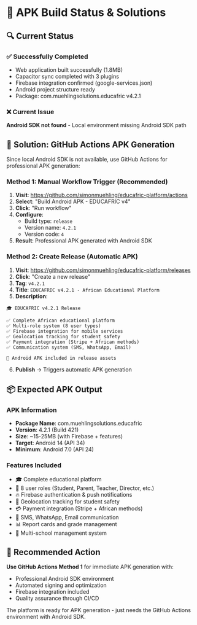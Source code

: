 # 📱 APK Build Status & Solutions

## 🔍 Current Status

### ✅ Successfully Completed
- Web application built successfully (1.8MB)
- Capacitor sync completed with 3 plugins
- Firebase integration confirmed (google-services.json)
- Android project structure ready
- Package: com.muehlingsolutions.educafric v4.2.1

### ❌ Current Issue
**Android SDK not found** - Local environment missing Android SDK path

## 🚀 Solution: GitHub Actions APK Generation

Since local Android SDK is not available, use GitHub Actions for professional APK generation:

### Method 1: Manual Workflow Trigger (Recommended)
1. **Visit**: https://github.com/simonmuehling/educafric-platform/actions
2. **Select**: "Build Android APK - EDUCAFRIC v4"
3. **Click**: "Run workflow"
4. **Configure**:
   - Build type: `release`
   - Version name: `4.2.1`
   - Version code: `4`
5. **Result**: Professional APK generated with Android SDK

### Method 2: Create Release (Automatic APK)
1. **Visit**: https://github.com/simonmuehling/educafric-platform/releases
2. **Click**: "Create a new release"
3. **Tag**: `v4.2.1`
4. **Title**: `EDUCAFRIC v4.2.1 - African Educational Platform`
5. **Description**:
```
🎓 EDUCAFRIC v4.2.1 Release

✅ Complete African educational platform
✅ Multi-role system (8 user types)
✅ Firebase integration for mobile services  
✅ Geolocation tracking for student safety
✅ Payment integration (Stripe + African methods)
✅ Communication system (SMS, WhatsApp, Email)

📱 Android APK included in release assets
```
6. **Publish** → Triggers automatic APK generation

## 📦 Expected APK Output

### APK Information
- **Package Name**: com.muehlingsolutions.educafric
- **Version**: 4.2.1 (Build 421)
- **Size**: ~15-25MB (with Firebase + features)
- **Target**: Android 14 (API 34)
- **Minimum**: Android 7.0 (API 24)

### Features Included
- 🎓 Complete educational platform
- 👥 8 user roles (Student, Parent, Teacher, Director, etc.)
- 🔥 Firebase authentication & push notifications
- 📍 Geolocation tracking for student safety
- 💳 Payment integration (Stripe + African methods)
- 📱 SMS, WhatsApp, Email communication
- 📊 Report cards and grade management
- 🏫 Multi-school management system

## 🎯 Recommended Action

**Use GitHub Actions Method 1** for immediate APK generation with:
- Professional Android SDK environment
- Automated signing and optimization
- Firebase integration included
- Quality assurance through CI/CD

The platform is ready for APK generation - just needs the GitHub Actions environment with Android SDK.